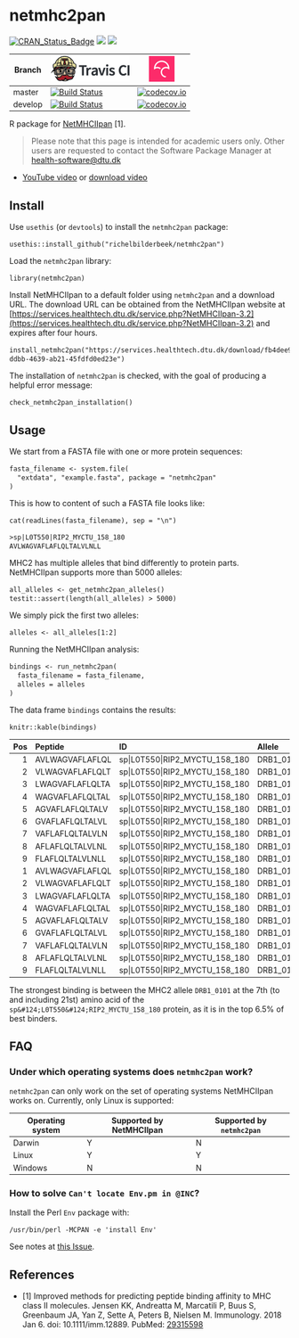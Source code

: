 # netmhc2pan

[![CRAN_Status_Badge](http://www.r-pkg.org/badges/version/netmhc2pan)](https://cran.r-project.org/package=netmhc2pan)
[![](http://cranlogs.r-pkg.org/badges/grand-total/netmhc2pan)]( https://CRAN.R-project.org/package=netmhc2pan)
[![](http://cranlogs.r-pkg.org/badges/netmhc2pan)](https://CRAN.R-project.org/package=netmhc2pan)

Branch |[![Travis CI logo](pics/TravisCI.png)](https://travis-ci.com)                                                                             |[![Codecov logo](pics/Codecov.png)](https://www.codecov.io)
-------|------------------------------------------------------------------------------------------------------------------------------------------|------------------------------------------------------------------------------------------------------------------------------------------------------------------------
master |[![Build Status](https://travis-ci.com/richelbilderbeek/netmhc2pan.svg?branch=master)](https://travis-ci.com/richelbilderbeek/netmhc2pan) |[![codecov.io](https://codecov.io/github/richelbilderbeek/netmhc2pan/coverage.svg?branch=master)](https://codecov.io/github/richelbilderbeek/netmhc2pan/branch/master)
develop|[![Build Status](https://travis-ci.com/richelbilderbeek/netmhc2pan.svg?branch=develop)](https://travis-ci.com/richelbilderbeek/netmhc2pan)|[![codecov.io](https://codecov.io/github/richelbilderbeek/netmhc2pan/coverage.svg?branch=develop)](https://codecov.io/github/richelbilderbeek/netmhc2pan/branch/develop)

R package for [NetMHCIIpan](https://services.healthtech.dtu.dk/service.php?NetMHCIIpan-3.2) [1].

> Please note that this page is intended for academic users only. Other users are requested
> to contact the Software Package Manager at health-software@dtu.dk

 * [YouTube video](https://youtu.be/08A_kf4v2UA) or [download video](http://richelbilderbeek.nl/netmhc2pan.ogv)

## Install

Use `usethis` (or `devtools`) to install the `netmhc2pan` package:

```{r}
usethis::install_github("richelbilderbeek/netmhc2pan")
```

Load the `netmhc2pan` library:

```{r}
library(netmhc2pan)
```

Install NetMHCIIpan to a default folder using `netmhc2pan` and a download URL.
The download URL can be obtained from the 
NetMHCIIpan website at
[https://services.healthtech.dtu.dk/service.php?NetMHCIIpan-3.2](https://services.healthtech.dtu.dk/service.php?NetMHCIIpan-3.2)
and expires after four hours.

```{r}
install_netmhc2pan("https://services.healthtech.dtu.dk/download/fb4dee93-ddbb-4639-ab21-45fdfd0ed23e")
```

The installation of `netmhc2pan` is checked, with
the goal of producing a helpful error message:

```{r}
check_netmhc2pan_installation()
```



## Usage

We start from a FASTA file with one or more protein sequences:

```{r}
fasta_filename <- system.file(
  "extdata", "example.fasta", package = "netmhc2pan"
)
```

This is how to content of such a FASTA file looks like:

```{r}
cat(readLines(fasta_filename), sep = "\n")
```

```
>sp|L0T550|RIP2_MYCTU_158_180
AVLWAGVAFLAFLQLTALVLNLL
```

MHC2 has multiple alleles that bind differently to protein parts.
NetMHCIIpan supports more than 5000 alleles:

```{r}
all_alleles <- get_netmhc2pan_alleles()
testit::assert(length(all_alleles) > 5000)
```

We simply pick the first two alleles:

```{r}
alleles <- all_alleles[1:2]
```

Running the NetMHCIIpan analysis: 

```{r}
bindings <- run_netmhc2pan(
  fasta_filename = fasta_filename,
  alleles = alleles
)
```

The data frame `bindings` contains the results:

```{r}
knitr::kable(bindings)
```

| Pos|Peptide         |ID                                     |Allele    | one_minus_log50k|      nM| Rank|
|---:|:---------------|:--------------------------------------|:---------|----------------:|-------:|----:|
|   1|AVLWAGVAFLAFLQL |sp&#124;L0T550&#124;RIP2_MYCTU_158_180 |DRB1_0101 |            0.510|  201.09| 39.0|
|   2|VLWAGVAFLAFLQLT |sp&#124;L0T550&#124;RIP2_MYCTU_158_180 |DRB1_0101 |            0.475|  293.98| 47.0|
|   3|LWAGVAFLAFLQLTA |sp&#124;L0T550&#124;RIP2_MYCTU_158_180 |DRB1_0101 |            0.524|  172.31| 36.0|
|   4|WAGVAFLAFLQLTAL |sp&#124;L0T550&#124;RIP2_MYCTU_158_180 |DRB1_0101 |            0.566|  109.07| 26.0|
|   5|AGVAFLAFLQLTALV |sp&#124;L0T550&#124;RIP2_MYCTU_158_180 |DRB1_0101 |            0.602|   73.94| 19.0|
|   6|GVAFLAFLQLTALVL |sp&#124;L0T550&#124;RIP2_MYCTU_158_180 |DRB1_0101 |            0.680|   31.93|  7.0|
|   7|VAFLAFLQLTALVLN |sp&#124;L0T550&#124;RIP2_MYCTU_158_180 |DRB1_0101 |            0.688|   29.20|  6.5|
|   8|AFLAFLQLTALVLNL |sp&#124;L0T550&#124;RIP2_MYCTU_158_180 |DRB1_0101 |            0.680|   32.04|  7.0|
|   9|FLAFLQLTALVLNLL |sp&#124;L0T550&#124;RIP2_MYCTU_158_180 |DRB1_0101 |            0.669|   35.92|  8.5|
|   1|AVLWAGVAFLAFLQL |sp&#124;L0T550&#124;RIP2_MYCTU_158_180 |DRB1_0102 |            0.346| 1188.96| 38.0|
|   2|VLWAGVAFLAFLQLT |sp&#124;L0T550&#124;RIP2_MYCTU_158_180 |DRB1_0102 |            0.329| 1414.85| 44.0|
|   3|LWAGVAFLAFLQLTA |sp&#124;L0T550&#124;RIP2_MYCTU_158_180 |DRB1_0102 |            0.379|  823.82| 28.0|
|   4|WAGVAFLAFLQLTAL |sp&#124;L0T550&#124;RIP2_MYCTU_158_180 |DRB1_0102 |            0.406|  616.05| 21.0|
|   5|AGVAFLAFLQLTALV |sp&#124;L0T550&#124;RIP2_MYCTU_158_180 |DRB1_0102 |            0.425|  504.55| 17.0|
|   6|GVAFLAFLQLTALVL |sp&#124;L0T550&#124;RIP2_MYCTU_158_180 |DRB1_0102 |            0.458|  353.10| 11.0|
|   7|VAFLAFLQLTALVLN |sp&#124;L0T550&#124;RIP2_MYCTU_158_180 |DRB1_0102 |            0.456|  360.90| 11.0|
|   8|AFLAFLQLTALVLNL |sp&#124;L0T550&#124;RIP2_MYCTU_158_180 |DRB1_0102 |            0.456|  361.54| 11.0|
|   9|FLAFLQLTALVLNLL |sp&#124;L0T550&#124;RIP2_MYCTU_158_180 |DRB1_0102 |            0.442|  420.88| 14.0|

The strongest binding is between the MHC2 allele `DRB1_0101`
at the 7th (to and including 21st) amino acid of the `sp&#124;L0T550&#124;RIP2_MYCTU_158_180`
protein, as it is in the top 6.5% of best binders.

## FAQ

### Under which operating systems does `netmhc2pan` work?

`netmhc2pan` can only work on the set of operating systems NetMHCIIpan
works on. Currently, only Linux is supported:

Operating system|Supported by NetMHCIIpan|Supported by `netmhc2pan`
---|---|---
Darwin|Y|N
Linux|Y|Y
Windows|N|N

### How to solve `Can't locate Env.pm in @INC`?

Install the Perl `Env` package with:

```
/usr/bin/perl -MCPAN -e 'install Env'
```

See notes at [this Issue](https://github.com/richelbilderbeek/netmhc2pan/issues/1).

## References

 * [1] Improved methods for predicting peptide binding affinity to MHC class II molecules.
   Jensen KK, Andreatta M, Marcatili P, Buus S, Greenbaum JA, Yan Z, Sette A, Peters B, Nielsen M.
   Immunology. 2018 Jan 6. doi: 10.1111/imm.12889.
   PubMed: [29315598](http://www.ncbi.nlm.nih.gov/pubmed/29315598)

